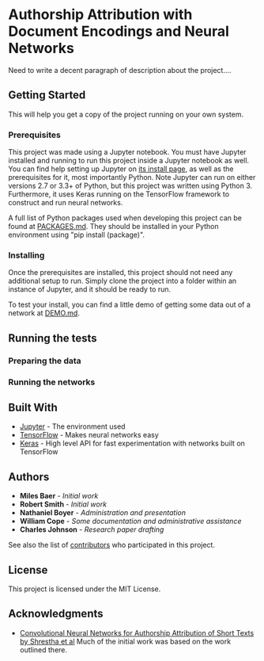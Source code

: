 # Authorship Attribution with Document Encodings and Neural Networks

Need to write a decent paragraph of description about the project....

## Getting Started

This will help you get a copy of the project running on your own system.

### Prerequisites

This project was made using a Jupyter notebook. You must have Jupyter installed and running to run this project inside a Jupyter notebook as well. You can find help setting up Jupyter on [its install page](http://jupyter.org/install), as well as the prerequisites for it, most importantly Python. Note Jupyter can run on either versions 2.7 or 3.3+ of Python, but this project was written using Python 3.
Furthermore, it uses Keras running on the TensorFlow framework to construct and run neural networks.

A full list of Python packages used when developing this project can be found at [PACKAGES.md](PACKAGES.md). They should be installed in your Python environment using "pip install (package)".

### Installing

Once the prerequisites are installed, this project should not need any additional setup to run. Simply clone the project into a folder within an instance of Jupyter, and it should be ready to run.


To test your install, you can find a little demo of getting some data out of a network at [DEMO.md](DEMO.md).

## Running the tests

### Preparing the data




### Running the networks




## Built With

* [Jupyter](http://jupyter.org/documentation/) - The environment used
* [TensorFlow](https://www.tensorflow.org/) - Makes neural networks easy
* [Keras](https://keras.io/) - High level API for fast experimentation with networks built on TensorFlow

## Authors

* **Miles Baer** - *Initial work*
* **Robert Smith** - *Initial work*
* **Nathaniel Boyer** - *Administration and presentation*
* **William Cope** - *Some documentation and administrative assistance*
* **Charles Johnson** - *Research paper drafting*

See also the list of [contributors](https://github.com/CSCI4850/S18-team0-project/contributors) who participated in this project.

## License

This project is licensed under the MIT License.

## Acknowledgments

* [Convolutional Neural Networks for Authorship Attribution of Short Texts by Shrestha et al](http://www.aclweb.org/anthology/E17-2106) Much of the initial work was based on the work outlined there.
